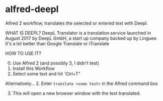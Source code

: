 # alfred-deepl

Alfred 2 workflow, translates the selected or entered text with Deepl. 

WHAT IS DEEPL?
DeepL Translator is a translation service launched in August 2017
by DeepL GmbH, a start up company backed up by Linguee. It's a lot 
better than Google Translate or iTranslate 

HOW TO USE IT?

0. Use Alfred 2 (and possibly 3, I didn't test)
1. Install this Workflow
2. Select some text and hit `Ctrl+T"

Alternatively…
2. Enter `translate <some text>` in the Aflred command box

3. This will open a new browser window with the text translated. 
